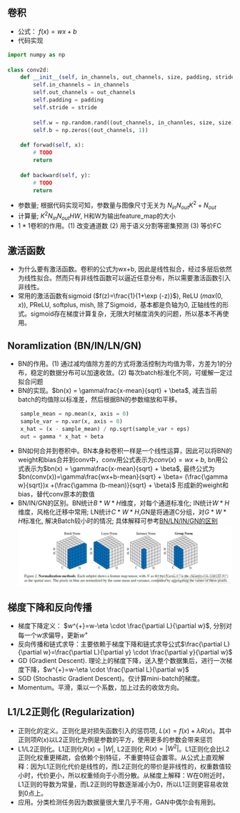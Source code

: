 ## 卷积
- 公式： $f(x)=wx+b$
- 代码实现
```python
import numpy as np

class conv2d:
    def __init__(self, in_channels, out_channels, size, padding, stride):
        self.in_channels = in_channels
        self.out_channels = out_channels
        self.padding = padding
        self.stride = stride

        self.w = np.random.rand((out_channels, in_channles, size, size)) # 卷积的参数与图像size无关
        self.b = np.zeros((out_channels, 1))
    
    def forwad(self, x):
        # TODO
        return
    
    def backward(self, y):
        # TODO
        return
```
- 参数量; 根据代码实现可知，参数量与图像尺寸无关为 $N_{in}N_{out} K^{2} + N_{out}$
- 计算量; $K^{2}N_{in}N_{out}HW$, H和W为输出feature_map的大小
- $1*1$卷积的作用。(1) 改变通道数 (2) 用于语义分割等密集预测 (3) 等价FC


## 激活函数
- 为什么要有激活函数。卷积的公式为wx+b, 因此是线性拟合，经过多层后依然为线性拟合。然而只有非线性函数可以逼近任意分布，所以需要激活函数引入非线性。
- 常用的激活函数有sigmoid ($f(z)=\frac{1}{1+\exp (-z)}$), ReLU ($max(0, x)$), PReLU, softplus, mish, 除了Sigmoid，基本都是负轴为0, 正轴线性的形式。sigmoid存在梯度计算复杂，无限大时梯度消失的问题，所以基本不再使用。

## Noramlization (BN/IN/LN/GN)
- BN的作用。(1) 通过减均值除方差的方式将激活控制为均值为零，方差为1的分布，稳定的数据分布可以加速收敛。(2) 每次batch标准化不同，可缓解一定过拟合问题
- BN的实现。$bn(x) = \gamma\frac{x-mean}{sqrt} + \beta$, 减去当前batch的均值除以标准差，然后根据BN的参数缩放和平移。
```python
    sample_mean = np.mean(x, axis = 0)
    sample_var = np.var(x, axis = 0)
    x_hat = (x - sample_mean) / np.sqrt(sample_var + eps)
    out = gamma * x_hat + beta
```
- BN如何合并到卷积中。BN本身和卷积一样是一个线性运算，因此可以将BN的weight和bias合并到conv中，conv用公式表示为$conv(x)=wx+b$,  bn用公式表示为$bn(x) = \gamma\frac{x-mean}{sqrt} + \beta$, 最终公式为 $bn(conv(x))=\gamma\frac{wx+b-mean}{sqrt} + \beta= (\frac{\gamma w}{sqrt})x +(\frac{\gamma (b-mean)}{sqrt} + \beta)$ 形成新的weight和bias，替代conv原本的数值
- BN/IN/GN的区别。BN统计$B*W*H$维度，对每个通道标准化; IN统计$W*H$维度，风格化迁移中常用; LN统计$C*W*H$,GN是将通道C分组，对$G*W*H$标准化, 解决Batch较小时的情况; 具体解释可参考[BN/LN/IN/GN的区别](https://zhuanlan.zhihu.com/p/115949091)
![BN_IN_GN](cache/BN_IN_GN.jpg)

## 梯度下降和反向传播
- 梯度下降定义： $w^{+}=w-\eta \cdot \frac{\partial L}{\partial w}$, 分别对每一个$w$求偏导，更新$w^{+}$
- 反向传播和链式求导：主要依赖于梯度下降和链式求导公式$\frac{\partial L}{\partial w}=\frac{\partial L}{\partial y} \cdot \frac{\partial y}{\partial w}$
- GD (Gradient Descent). 理论上的梯度下降，送入整个数据集后，进行一次梯度下降，$w^{+}=w-\eta \cdot \frac{\partial L}{\partial w}$
- SGD (Stochastic Gradient Descent)。仅计算mini-batch的梯度。
- Momentum。平滑，乘以一个系数，加上过去的收敛方向。
  
## L1/L2正则化 (Regularization)
- 正则化的定义。正则化是对损失函数引入的惩罚项, $L(x)=f(x)+\lambda R(x)$。其中正则项$R(x)$以L2正则化为例是参数的平方，使用更多的参数会带来惩罚
- L1/L2正则化。L1正则化$R(x)= |W|$, L2正则化 $R(x) = |W^{2}|$。L1正则化会比L2正则化权重更稀疏，会依赖个别特征，不重要特征会置零。从公式上直观解释：因为L1正则化代价是线性的，而L2正则化的带价是非线性的，权重数值较小时，代价更小，所以权重倾向于小而分散。从梯度上解释：W在0附近时，L1正则的导数为常量，而L2正则的导数逐渐减小为0，所以L1正则更容易收敛到0点上。
- 应用。分类检测任务因为数据量很大里几乎不用，GAN中偶尔会有用到。
